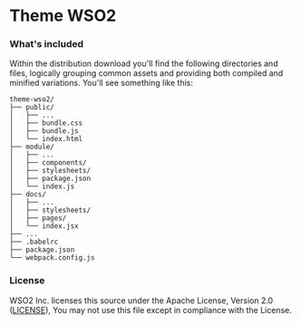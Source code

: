 # Theme WSO2

### What's included

Within the distribution download you'll find the following directories and files, 
logically grouping common assets and providing both compiled and minified variations. You'll see something like this:

```
theme-wso2/
├── public/
│   ├── ...
│   ├── bundle.css
│   ├── bundle.js
│   └── index.html
├── module/
│   ├── ...
│   ├── components/
│   ├── stylesheets/
│   ├── package.json
│   └── index.js
├── docs/
│   ├── ...
│   ├── stylesheets/
│   ├── pages/
│   └── index.jsx
├── ...
├── .babelrc
├── package.json
└── webpack.config.js
```

### License

WSO2 Inc. licenses this source under the Apache License, Version 2.0 ([LICENSE](LICENSE)), You may not use this file except in compliance with the License.
